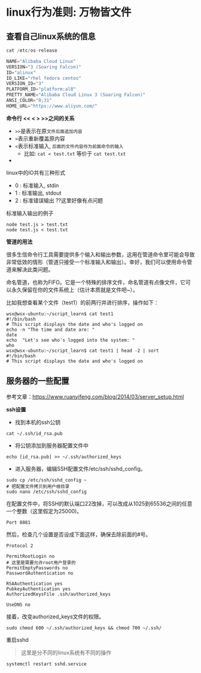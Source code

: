 # linux行为准则: 万物皆文件

## 查看自己linux系统的信息
```js
cat /etc/os-release 

NAME="Alibaba Cloud Linux"
VERSION="3 (Soaring Falcon)"
ID="alinux"
ID_LIKE="rhel fedora centos"
VERSION_ID="3"
PLATFORM_ID="platform:al8"
PRETTY_NAME="Alibaba Cloud Linux 3 (Soaring Falcon)"
ANSI_COLOR="0;31"
HOME_URL="https://www.aliyun.com/"
```

**命令行 << < > >>之间的关系**

* `>>`是表示在原`文件后面追加内容`
* `>`表示重新覆盖原内容
* `<`表示标准输入, `后面的文件内容作为前面命令的输入`
  * 比如: `cat < test.txt` 等价于 `cat test.txt`
* 

linux中的IO共有三种形式
* 0 : 标准输入, stdin
* 1 : 标准输出, stdout
* 2 : 标准错误输出 ??这里好像有点问题


标准输入输出的例子
```shell
node test.js > test.txt
node test.js < test.txt
```


**管道的用法**

很多生信命令行工具需要提供多个输入和输出参数，这用在管道命令里可能会导致非常低效的情形（管道只接受一个标准输入和输出）。幸好，我们可以使用命令管道来解决此类问题。

命名管道，也称为FIFO。它是一个特殊的排序文件，命名管道有点像文件，它可以永久保留在你的文件系统上（估计本质就是文件吧~）。

比如我想查看某个文件（test1）的前两行并进行排序，操作如下：

```shell
wsx@wsx-ubuntu:~/script_learn$ cat test1
#!/bin/bash
# This script displays the date and who's logged on
echo -n "The time and date are: " 
date
echo  "Let's see who's logged into the system: " 
who
wsx@wsx-ubuntu:~/script_learn$ cat test1 | head -2 | sort
#!/bin/bash
# This script displays the date and who's logged on
```

## 服务器的一些配置

参考文章：https://www.ruanyifeng.com/blog/2014/03/server_setup.html

**ssh设置**

* 找到本机的ssh公钥
```shell
cat ~/.ssh/id_rsa.pub
```
* 将公钥添加到服务器配置文件中
```shell
echo [id_rsa.pub] >> ~/.ssh/authorized_keys
```
* 进入服务器，编辑SSH配置文件/etc/ssh/sshd_config。
```shell
sudo cp /etc/ssh/sshd_config ~
# 把配置文件拷贝到用户根目录
sudo nano /etc/ssh/sshd_config
```
在配置文件中，将SSH的默认端口22改掉，可以改成从1025到65536之间的任意一个整数（这里假定为25000)。
```
Port 8081
```
然后，检查几个设置是否设成下面这样，确保去除前面的#号。
```shell
Protocol 2

PermitRootLogin no
# 这里是需要允许root用户登录的
PermitEmptyPasswords no
PasswordAuthentication no

RSAAuthentication yes
PubkeyAuthentication yes
AuthorizedKeysFile .ssh/authorized_keys

UseDNS no
```

接着，改变authorized_keys文件的权限。
```shell
sudo chmod 600 ~/.ssh/authorized_keys && chmod 700 ~/.ssh/
```

重启sshd
> 这里是分不同的linux系统有不同的操作
```
systemctl restart sshd.service
```